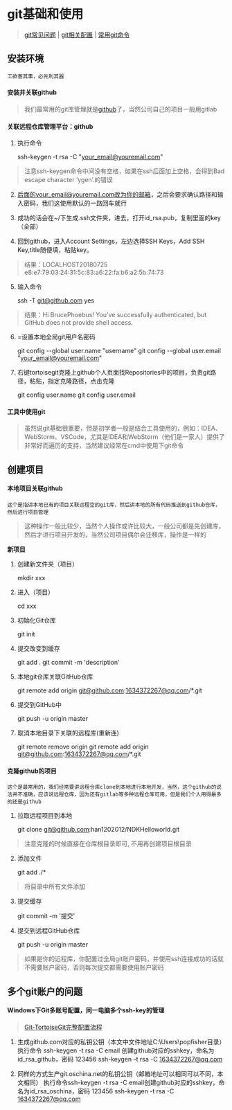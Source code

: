# git基础和使用

> [git常见问题](问题积累/工具问题/版本控制/Git/git常见问题.md) | [git相关配置](知识笔记/工具/版本控制/Git/git相关配置.md) | [常用git命令](知识笔记/工具/版本控制/Git/常用git命令.md)

## 安装环境

	工欲善其事，必先利其器

#### 安装并关联github

> 我们最常用的git库管理就是[github](https://github.com/)了，当然公司自己的项目一般用gitlab

#### 关联远程仓库管理平台：github

1. 执行命令

	ssh-keygen -t rsa -C "your_email@youremail.com"

> 注意ssh-keygen命令中间没有空格，如果在ssh后面加上空格，会得到Bad escape character ‘ygen’.的错误

2. 后面的your_email@youremail.com改为你的邮箱，之后会要求确认路径和输入密码，我们这使用默认的一路回车就行

3. 成功的话会在~/下生成.ssh文件夹，进去，打开id_rsa.pub，复制里面的key（全部）

4. 回到github，进入Account Settings，左边选择SSH Keys，Add SSH Key,title随便填，粘贴key。

> 结果：LOCALHOST20180725	e8:e7:79:03:24:31:5c:83:a6:22:fa:b6:a2:5b:74:73

5. 输入命令

	ssh -T git@github.com
	yes

> 结果：Hi BrucePhoebus! You've successfully authenticated, but GitHub does not provide shell access.

6. =设置本地全局git用户名密码

	git config --global user.name "username"
	git config --global user.email "your_email@youremail.com"

7. 右键tortoisegit克隆上github个人页面找Repositories中的项目，负责git路径，粘贴，指定克隆路径，点击克隆
	
	git config user.name
	git config user.email

#### 工具中使用git

> 虽然说git基础很重要，但是初学者一般是结合工具使用的，例如：IDEA、WebStorm、VSCode，尤其是IDEA和WebStorm（他们是一家人）提供了非常好而遍历的支持，当然建议经常在cmd中使用下git命令

## 创建项目

#### 本地项目关联github

	这个是指讲本地已有的项目关联远程空的git库，然后讲本地的所有代码推送到github仓库，然后进行项目管理

> 这种操作一般比较少，当然个人操作或许比较大，一般公司都是先创建库，然后才进行项目开发的，当然公司项目偶尔会迁移库，操作是一样的

**新项目**

1. 创建新文件夹（项目）

	mkdir xxx

2. 进入（项目）

	cd xxx

3. 初始化Git仓库

	git init

4. 提交改变到缓存

	git add .
	git commit -m 'description'

5. 本地git仓库关联GitHub仓库

	git remote add origin git@github.com:1634372267@qq.com/*.git

6. 提交到GitHub中

	git push -u origin master

7. 取消本地目录下关联的远程库(重新连)

	git remote remove origin
	git remote add origin git@github.com:1634372267@qq.com/*.git

#### 克隆github的项目

	这个是最常用的，我们经常要讲远程仓库clone到本地进行本地开发，当然，这个github的说法并不准确，应该说远程仓库，因为还有gitlab等多种远程仓库可用，但是我们个人用得最多的还是github

1. 拉取远程项目到本地

	git clone git@github.com:han1202012/NDKHelloworld.git 
	
> 注意克隆的时候直接在仓库根目录即可, 不用再创建项目根目录

2. 添加文件

	git add ./*  

> 将目录中所有文件添加

3. 提交缓存

	git commit -m '提交'

4. 提交到远程GitHub仓库

	git push -u origin master

> 如果是你的远程库，你配置过全局git账户密码，并使用ssh连接成功的话就不需要账户密码，否则每次提交都需要使用账户密码

## 多个git账户的问题

#### Windows下Git多账号配置，同一电脑多个ssh-key的管理

> [Git-TortoiseGit完整配置流程](http://www.cnblogs.com/popfisher/p/5466174.html)

1. 生成github.com对应的私钥公钥（本文中文件地址C:\Users\popfisher目录）
执行命令 ssh-keygen -t rsa -C email 创建github对应的sshkey，命名为id_rsa_github，密码 123456
ssh-keygen -t rsa -C 1634372267@qq.com

2. 同样的方式生产git.oschina.net的私钥公钥（邮箱地址可以相同可以不同，本文相同）
执行命令ssh-keygen -t rsa -C email创建github对应的sshkey，命名为id_rsa_oschina，密码 123456
ssh-keygen -t rsa -C 1634372267@qq.com
